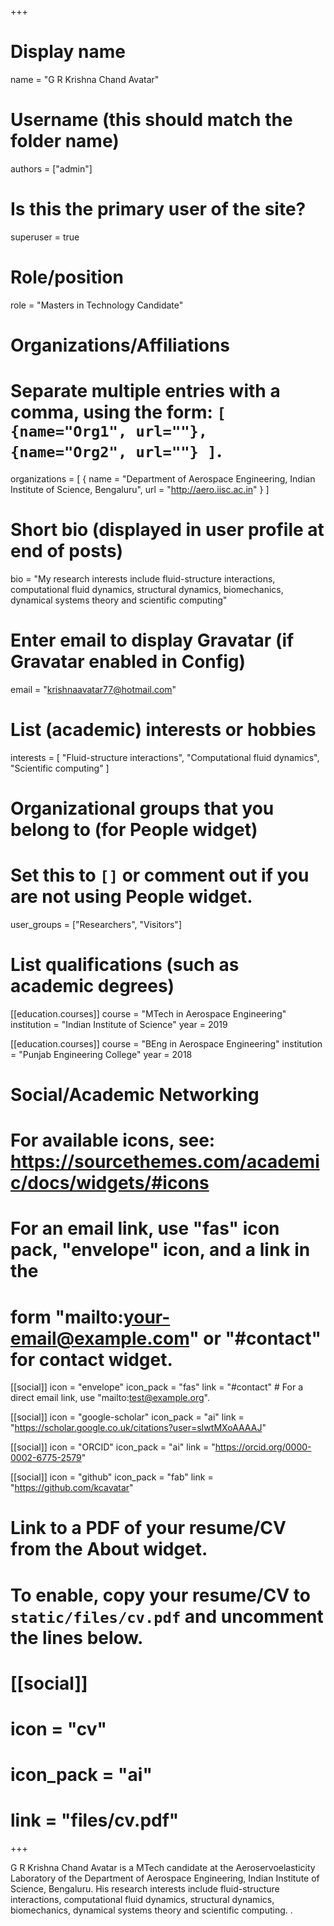 +++
# Display name
name = "G R Krishna Chand Avatar"

# Username (this should match the folder name)
authors = ["admin"]

# Is this the primary user of the site?
superuser = true

# Role/position
role = "Masters in Technology Candidate"

# Organizations/Affiliations
#   Separate multiple entries with a comma, using the form: `[ {name="Org1", url=""}, {name="Org2", url=""} ]`.
organizations = [ { name = "Department of Aerospace Engineering, Indian Institute of Science, Bengaluru", url = "http://aero.iisc.ac.in" } ]

# Short bio (displayed in user profile at end of posts)
bio = "My research interests include fluid-structure interactions, computational fluid dynamics, structural dynamics, biomechanics, dynamical systems theory and scientific computing"

# Enter email to display Gravatar (if Gravatar enabled in Config)
email = "krishnaavatar77@hotmail.com"

# List (academic) interests or hobbies
interests = [
  "Fluid-structure interactions",
  "Computational fluid dynamics",
  "Scientific computing"
]

# Organizational groups that you belong to (for People widget)
#   Set this to `[]` or comment out if you are not using People widget.
user_groups = ["Researchers", "Visitors"]

# List qualifications (such as academic degrees)
[[education.courses]]
  course = "MTech in Aerospace Engineering"
  institution = "Indian Institute of Science"
  year = 2019

[[education.courses]]
  course = "BEng in Aerospace Engineering"
  institution = "Punjab Engineering College"
  year = 2018

# Social/Academic Networking
# For available icons, see: https://sourcethemes.com/academic/docs/widgets/#icons
#   For an email link, use "fas" icon pack, "envelope" icon, and a link in the
#   form "mailto:your-email@example.com" or "#contact" for contact widget.

[[social]]
  icon = "envelope"
  icon_pack = "fas"
  link = "#contact"  # For a direct email link, use "mailto:test@example.org".
  
[[social]]
  icon = "google-scholar"
  icon_pack = "ai"
  link = "https://scholar.google.co.uk/citations?user=sIwtMXoAAAAJ"
 
 [[social]]
  icon = "ORCID"
  icon_pack = "ai"
  link = "https://orcid.org/0000-0002-6775-2579"

[[social]]
  icon = "github"
  icon_pack = "fab"
  link = "https://github.com/kcavatar"

# Link to a PDF of your resume/CV from the About widget.
# To enable, copy your resume/CV to `static/files/cv.pdf` and uncomment the lines below.
# [[social]]
#   icon = "cv"
#   icon_pack = "ai"
#   link = "files/cv.pdf"

+++

G R Krishna Chand Avatar is a MTech candidate at the Aeroservoelasticity Laboratory of the Department of Aerospace Engineering, Indian Institute of Science, Bengaluru. His research interests include fluid-structure interactions, computational fluid dynamics, structural dynamics, biomechanics, dynamical systems theory and scientific computing.
.
